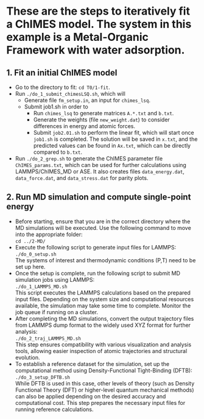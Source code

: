 # These are the steps to iteratively fit a ChIMES model. The system in this example is a Metal-Organic Framework with water adsorption.
## 1. Fit an initial ChIMES model
  * Go to the directory to fit: `cd T0/1-fit`.
  * Run `./do_1_submit_chimesLSQ.sh`, which will
    * Generate file `fm_setup.in`, an input for `chimes_lsq`.
    * Submit job1.sh in order to
      * Run `chimes_lsq` to generate matrices `A.*.txt` and `b.txt`.
      * Generate the weights (file `new_weight.dat`) to consider differences in energy and atomic forces.
      * Submit `job2.01.sh` to perform the linear fit, which will start once `job1.sh` is completed. The solution will be saved in `x.txt`, and the predicted values can be found in `Ax.txt`, which can be directly compared to `b.txt`.
  * Run `./do_2_grep.sh` to generate the ChIMES parameter file `ChIMES_params.txt`, which can be used for further calculations using LAMMPS/ChIMES_MD or ASE. It also creates files `data_energy.dat`, `data_force.dat`, and `data_stress.dat` for parity plots.  
## 2. Run MD simulation and compute single-point energy
 * Before starting, ensure that you are in the correct directory where the MD simulations will be executed. Use the following command to move into the appropriate folder:
   <br> `cd ../2-MD/`
 * Execute the following script to generate input files for LAMMPS:
   <br> `./do_0_setup.sh`
   <br> The systems of interest and thermodynamic conditions (P,T) need to be set up here.
 * Once the setup is complete, run the following script to submit MD simulation jobs using LAMMPS:
   <br> `./do_1_LAMMPS_MD.sh`
   <br> This script executes the LAMMPS calculations based on the prepared input files. Depending on the system size and computational resources available, the simulation may take some time to complete. Monitor the job queue if running on a cluster.
 * After completing the MD simulations, convert the output trajectory files from LAMMPS dump format to the widely used XYZ format for further analysis:
   <br> `./do_2_traj_LAMMPS_MD.sh`
   <br> This step ensures compatibility with various visualization and analysis tools, allowing easier inspection of atomic trajectories and structural evolution.
 * To establish a reference dataset for the simulation, set up the computational method using Density-Functional Tight-Binding (DFTB):
   <br> `./do_3_setup_DFTB.sh`
   <br> While DFTB is used in this case, other levels of theory (such as Density Functional Theory (DFT) or higher-level quantum mechanical methods) can also be applied depending on the desired accuracy and computational cost. This step prepares the necessary input files for running reference calculations.
